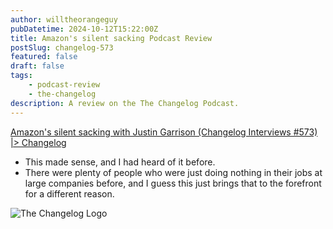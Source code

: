 ```yaml
---
author: willtheorangeguy
pubDatetime: 2024-10-12T15:22:00Z
title: Amazon's silent sacking Podcast Review
postSlug: changelog-573
featured: false
draft: false
tags:
    - podcast-review
    - the-changelog
description: A review on the The Changelog Podcast.
---
```


[Amazon's silent sacking with Justin Garrison (Changelog Interviews #573) |> Changelog](https://changelog.com/podcast/573)

-   This made sense, and I had heard of it before.
-   There were plenty of people who were just doing nothing in their jobs at large companies before, and I guess this just brings that to the forefront for a different reason.

![The Changelog Logo](https://is1-ssl.mzstatic.com/image/thumb/Podcasts123/v4/b5/b1/43/b5b14333-7cbe-123d-c444-0204e5d08102/mza_311421542997449775.png/300x300bb.webp)
